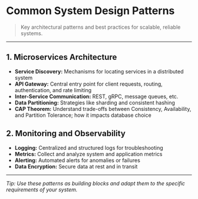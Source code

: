# Common System Design Patterns

> Key architectural patterns and best practices for scalable, reliable systems.

---

## 1. Microservices Architecture

- **Service Discovery:** Mechanisms for locating services in a distributed system
- **API Gateway:** Central entry point for client requests, routing, authentication, and rate limiting
- **Inter-Service Communication:** REST, gRPC, message queues, etc.
- **Data Partitioning:** Strategies like sharding and consistent hashing
- **CAP Theorem:** Understand trade-offs between Consistency, Availability, and Partition Tolerance; how it impacts database choice

## 2. Monitoring and Observability

- **Logging:** Centralized and structured logs for troubleshooting
- **Metrics:** Collect and analyze system and application metrics
- **Alerting:** Automated alerts for anomalies or failures
- **Data Encryption:** Secure data at rest and in transit

---

_Tip: Use these patterns as building blocks and adapt them to the specific requirements of your system._
